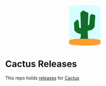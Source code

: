 
<div style="text-align:center">
  <img width=100px src="/assets/logo.png"/>
</div> 

# Cactus Releases

This repo holds [releases](https://github.com/davidrusu/cactus-releases/releases) for [Cactus](https://getcactus.app)
